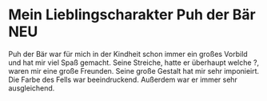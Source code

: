 # Mein Lieblingscharakter Puh der Bär NEU

Puh der Bär war für mich in der Kindheit schon immer ein großes Vorbild und hat mir viel Spaß gemacht.
Seine Streiche, hatte er überhaupt welche ?, waren mir eine große Freunden. Seine große Gestalt hat mir
sehr imponieirt. Die Farbe des Fells war beeindruckend. Außerdem war er immer sehr ausgleichend.
